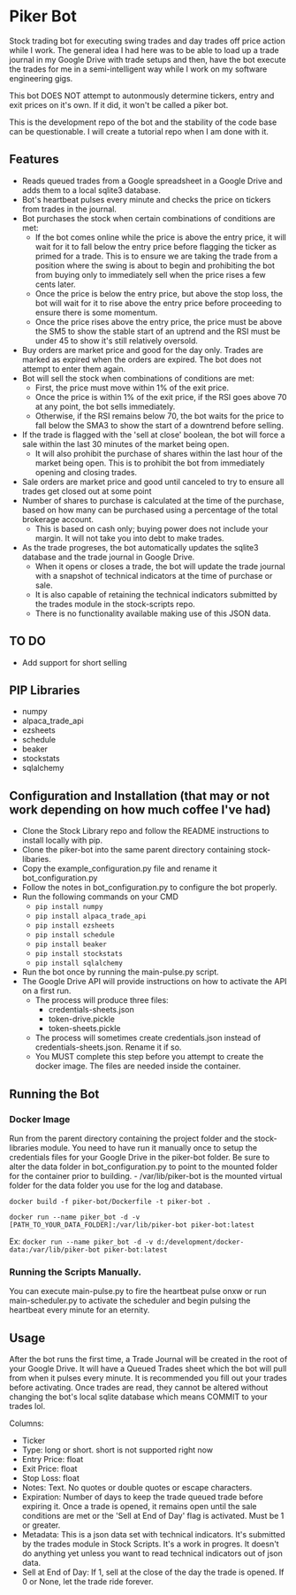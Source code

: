 # Piker Bot

Stock trading bot for executing swing trades and day trades off price action while I work. The general idea I had here was to be able to load up a trade journal in my Google Drive with trade setups and then, 
have the bot execute the trades for me in a semi-intelligent way while I work on my software engineering gigs.

This bot DOES NOT attempt to autonmously determine tickers, entry and exit prices on it's own. If it did, it won't be called a piker bot.

This is the development repo of the bot and the stability of the code base can be questionable. I will create a tutorial repo when I am done with it.

## Features
- Reads queued trades from a Google spreadsheet in a Google Drive and adds them to a local sqlite3 database.
- Bot's heartbeat pulses every minute and checks the price on tickers from trades in the journal.
- Bot purchases the stock when certain combinations of conditions are met:
	- If the bot comes online while the price is above the entry price, it will wait for it to fall below the entry price before flagging the ticker as primed for a trade. This is to ensure we are taking the trade from a position where the swing is about to begin and prohibiting the bot from buying only to immediately sell when the price rises a few cents later.
	- Once the price is below the entry price, but above the stop loss, the bot will wait for it to rise above the entry price before proceeding to ensure there is some momentum. 
	- Once the price rises above the entry price, the price must be above the SM5 to show the stable start of an uptrend and the RSI must be under 45 to show it's still relatively oversold.
- Buy orders are market price and good for the day only. Trades are marked as expired when the orders are expired. The bot does not attempt to enter them again.
- Bot will sell the stock when combinations of conditions are met:
	- First, the price must move within 1% of the exit price.
	- Once the price is within 1% of the exit price, if the RSI goes above 70 at any point, the bot sells immediately. 
	- Otherwise, if the RSI remains below 70, the bot waits for the price to fall below the SMA3 to show the start of a downtrend before selling.
- If the trade is flagged with the 'sell at close' boolean, the bot will force a sale within the last 30 minutes of the market being open.
	- It will also prohibit the purchase of shares within the last hour of the market being open. This is to prohibit the bot from immediately opening and closing trades.
- Sale orders are market price and good until canceled to try to ensure all trades get closed out at some point
- Number of shares to purchase is calculated at the time of the purchase, based on how many can be purchased using a percentage of the total brokerage account. 
	- This is based on cash only; buying power does not include your margin. It will not take you into debt to make trades.
- As the trade progreses, the bot automatically updates the sqlite3 database and the trade journal in Google Drive.
	- When it opens or closes a trade, the bot will update the trade journal with a snapshot of technical indicators at the time of purchase or sale. 
	- It is also capable of retaining the technical indicators submitted by the trades module in the stock-scripts repo.
	- There is no functionality available making use of this JSON data.

## TO DO
- Add support for short selling

## PIP Libraries
- numpy
- alpaca_trade_api
- ezsheets
- schedule
- beaker
- stockstats
- sqlalchemy

## Configuration and Installation (that may or not work depending on how much coffee I've had)
- Clone the Stock Library repo and follow the README instructions to install locally with pip.
- Clone the piker-bot into the same parent directory containing stock-libaries.
- Copy the example_configuration.py file and rename it bot_configuration.py
- Follow the notes in bot_configuration.py to configure the bot properly.
- Run the following commands on your CMD
	- `pip install numpy`
	- `pip install alpaca_trade_api`
	- `pip install ezsheets`
	- `pip install schedule`
	- `pip install beaker`
	- `pip install stockstats`
	- `pip install sqlalchemy`
- Run the bot once by running the main-pulse.py script.
- The Google Drive API will provide instructions on how to activate the API on a first run.
	- The process will produce three files:
		- credentials-sheets.json
		- token-drive.pickle
		- token-sheets.pickle
	- The process will sometimes create credentials.json instead of credentials-sheets.json. Rename it if so.
	- You MUST complete this step before you attempt to create the docker image. The files are needed inside the container.

## Running the Bot

### Docker Image
Run from the parent directory containing the project folder and the stock-libraries module. 
You need to have run it manually once to setup the credentials files for your Google Drive in the piker-bot folder.
Be sure to alter the data folder in bot_configuration.py to point to the mounted folder for the container prior to building.
	- /var/lib/piker-bot is the mounted virtual folder for the data folder you use for the log and database.

`docker build -f piker-bot/Dockerfile -t piker-bot .`

`docker run --name piker_bot -d -v [PATH_TO_YOUR_DATA_FOLDER]:/var/lib/piker-bot piker-bot:latest`

Ex: `docker run --name piker_bot -d -v d:/development/docker-data:/var/lib/piker-bot piker-bot:latest`

### Running the Scripts Manually.

You can execute main-pulse.py to fire the heartbeat pulse onxw or run main-scheduler.py to activate
the scheduler and begin pulsing the heartbeat every minute for an eternity.

## Usage

After the bot runs the first time, a Trade Journal will be created in the root of your Google Drive. It will have a Queued Trades sheet which the bot will pull from when it pulses every minute. It is recommended you fill out your trades
before activating. Once trades are read, they cannot be altered without changing the bot's local sqlite database which means COMMIT to your trades lol.

Columns:
- Ticker
- Type: long or short. short is not supported right now
- Entry Price: float
- Exit Price: float
- Stop Loss: float
- Notes: Text. No quotes or double quotes or escape characters.
- Expiration: Number of days to keep the trade queued trade before expiring it. Once a trade is opened, it remains open until the sale conditions are met or the 'Sell at End of Day' flag is activated. Must be 1 or greater.
- Metadata: This is a json data set with technical indicators. It's submitted by the trades module in Stock Scripts. It's a work in progres. It doesn't do anything yet unless you want to read technical indicators out of json data. 
- Sell at End of Day: If 1, sell at the close of the day the trade is opened. If 0 or None, let the trade ride forever.



